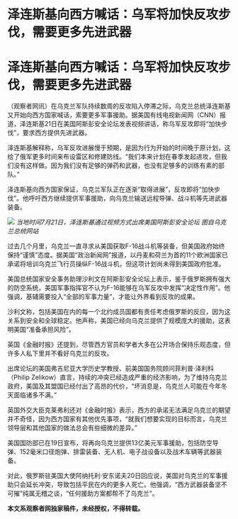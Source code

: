 # 泽连斯基向西方喊话：乌军将加快反攻步伐，需要更多先进武器

# 泽连斯基向西方喊话：乌军将加快反攻步伐，需要更多先进武器

（观察者网讯）在乌克兰军队持续数周的反攻陷入停滞之际，乌克兰总统泽连斯基又开始向西方国家喊话，索要更多军事援助。据美国有线电视新闻网（CNN）报道，泽连斯基21日在美国阿斯彭安全论坛发表视频讲话，称乌军反攻即将“加快步伐”，要求西方提供先进武器。

泽连斯基解释称，乌军反攻进展慢于预期，是因为行为开始的时间晚于原计划，这给了俄军更多时间来布设雷区和修建防线。“我们本来计划在春季发起进攻，但我们没有这样做。因为我们没有足够的弹药和武器，也没有足够多的训练有素的部队。”

泽连斯基向西方国家保证，乌克兰军队正在逐渐“取得进展”，反攻即将“加快步伐”。他呼吁西方继续提供军事援助，向乌克兰输送远程导弹、战斗机等先进武器装备。

![](https://inews.gtimg.com/newsapp_bt/0/15814797073/1000)
_当地时间7月21日，泽连斯基通过视频方式出席美国阿斯彭安全论坛 图自乌克兰总统网站_

过去几个月里，乌克兰一直寻求从美国获取F-16战斗机等装备，但美国政府始终保持“谨慎”态度。据美国“政治新闻网”报道，以丹麦和荷兰为首的11个欧洲国家已承诺将培训乌克兰飞行员操纵F-16战斗机，但这项计划尚未得到美国政府批准。

美国总统国家安全事务助理沙利文在阿斯彭安全论坛上表示，鉴于俄罗斯拥有强大的防空系统，美国军事指挥官不认为F-16能够在乌军反攻中发挥“决定性作用”。他强调，基辅需要投入“全部的军事力量”，才能让外界看到反攻的成果。

沙利文称，包括美国在内的每一个北约成员国都有责任考虑俄罗斯的反应，因为这关系到安全和全球稳定。他声称，美国已经向乌克兰提供了规模庞大的援助，这表明美国“准备承担风险”。

英国《金融时报》还提到，尽管西方官员和学者大多在公开场合保持乐观态度，但许多人私下里并不看好乌克兰的反攻。

出席论坛的美国弗吉尼亚大学历史学教授、前美国国务院顾问菲利普·泽利科（Philip
Zelikow）直言，持续的冲突已经造成严重的经济影响，为了维持乌克兰政府，美国及其盟国已经付出了高昂的代价，“坏消息是，乌克兰人可能在今年冬天面临诸多不满。”

英国外交大臣克莱弗利还对《金融时报》表示，西方的承诺无法满足乌克兰的期望并不奇怪，因为西方国家有其他优先事项，“就我们想要实现的目标而言，乌克兰领导层和其他国家的做法总会有些细微的差异。”

美国国防部已在19日宣布，将再向乌克兰提供13亿美元军事援助，包括防空导弹、152毫米口径炮弹、排雷装备、无人机、电子战设备以及战术车辆等武器装备。

对此，俄罗斯驻美国大使阿纳托利·安东诺夫20日回应说，美国对乌克兰的军事援助只会延长冲突，导致包括平民在内的更多人死亡。他强调，“西方武器装备坚不可摧”纯属无稽之谈，“任何援助方案都帮不了乌克兰”。

**本文系观察者网独家稿件，未经授权，不得转载。**

